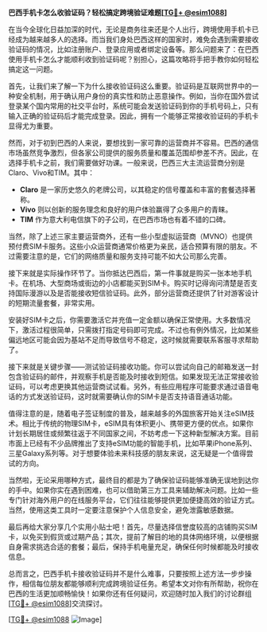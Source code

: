 **巴西手机卡怎么收验证码？轻松搞定跨境验证难题[[TG💪+ @esim1088](https://t.me/s/esim1088)]**

在当今全球化日益加深的时代，无论是商务往来还是个人出行，跨境使用手机卡已经成为越来越多人的选择。而当我们身处巴西这样的国家时，难免会遇到需要接收验证码的情况，比如注册账户、登录应用或者绑定设备等。那么问题来了：在巴西使用手机卡怎么才能顺利收到验证码呢？别担心，这篇攻略将手把手教你如何轻松搞定这一问题。

首先，让我们来了解一下为什么接收验证码这么重要。验证码是互联网世界中的一种安全机制，用于确认用户身份的真实性和防止恶意操作。例如，当你在国外尝试登录某个国内常用的社交平台时，系统可能会发送验证码到你的手机号码上，只有输入正确的验证码后才能完成登录。因此，拥有一个能够正常接收验证码的手机卡显得尤为重要。

然而，对于初到巴西的人来说，要想找到一家可靠的运营商并不容易。巴西的通信市场虽然竞争激烈，但各家公司提供的服务质量和覆盖范围却参差不齐。因此，在选择手机卡之前，我们需要做好功课。一般来说，巴西三大主流运营商分别是Claro、Vivo和TIM。其中：

- **Claro** 是一家历史悠久的老牌公司，以其稳定的信号覆盖和丰富的套餐选择著称。
- **Vivo** 则以创新的服务理念和良好的用户体验赢得了众多用户的青睐。
- **TIM** 作为意大利电信旗下的子公司，在巴西市场也有着不错的口碑。

当然，除了上述三家主要运营商外，还有一些小型虚拟运营商（MVNO）也提供预付费SIM卡服务。这些小众运营商通常价格更为亲民，适合预算有限的朋友。不过需要注意的是，它们的网络质量和服务支持可能不如大公司那么完善。

接下来就是实际操作环节了。当你抵达巴西后，第一件事就是购买一张本地手机卡。在机场、大型商场或街边的小店都能买到SIM卡。购买时记得询问清楚是否支持国际漫游以及是否能接收短信验证码。此外，部分运营商还提供了针对游客设计的短期流量套餐，非常实用。

安装好SIM卡之后，你需要激活它并充值一定金额以确保正常使用。大多数情况下，激活过程很简单，只需拨打指定号码即可完成。不过也有例外情况，比如某些偏远地区可能会因为基站不足而导致信号不稳定，这时候就需要联系客服寻求帮助了。

接下来就是关键步骤——测试验证码接收功能。你可以尝试向自己的邮箱发送一封包含验证码的邮件，并观察手机是否能及时接收到短信。如果发现无法正常接收验证码，可以考虑更换其他运营商试试看。另外，有些应用程序可能要求通过语音电话的方式发送验证码，这时就需要确认你的SIM卡是否支持语音通话功能。

值得注意的是，随着电子签证制度的普及，越来越多的外国旅客开始关注eSIM技术。相比于传统的物理SIM卡，eSIM具有体积更小、携带更方便的优点。如果你计划长期居住或频繁往返于不同国家之间，不妨考虑一下这种新型解决方案。目前市面上已经有不少品牌推出了支持eSIM功能的智能手机，比如苹果iPhone系列、三星Galaxy系列等。对于想要体验未来科技感的朋友来说，这无疑是一个值得尝试的方向。

当然啦，无论采用哪种方式，最终目的都是为了确保验证码能够准确无误地到达你的手中。如果你实在遇到困难，也可以借助第三方工具来辅助解决问题。比如一些专门针对海外用户的在线服务平台，它们往往能够提供更加便捷高效的验证方式。当然，使用这类工具时一定要注意保护个人信息安全，避免泄露敏感数据。

最后再给大家分享几个实用小贴士吧！首先，尽量选择信誉度较高的店铺购买SIM卡，以免买到假货或过期产品；其次，提前了解目的地的具体网络环境，以便根据自身需求挑选合适的套餐；最后，保持手机电量充足，确保任何时候都能及时接收信息。

总而言之，巴西手机卡接收验证码并不是什么难事，只要按照上述方法一步步操作，相信每位朋友都能够顺利完成跨境验证任务。希望本文对你有所帮助，祝你在巴西的生活更加顺畅愉快！如果你还有任何疑问，欢迎随时加入我们的讨论群组[[TG💪+ @esim1088](https://t.me/s/esim1088)]交流探讨。

[[TG💪+ @esim1088](https://t.me/s/esim1088) ![Image](https://i.postimg.cc/4NQfJmqS/Snipaste-2025-05-13-00-14-12.png)]